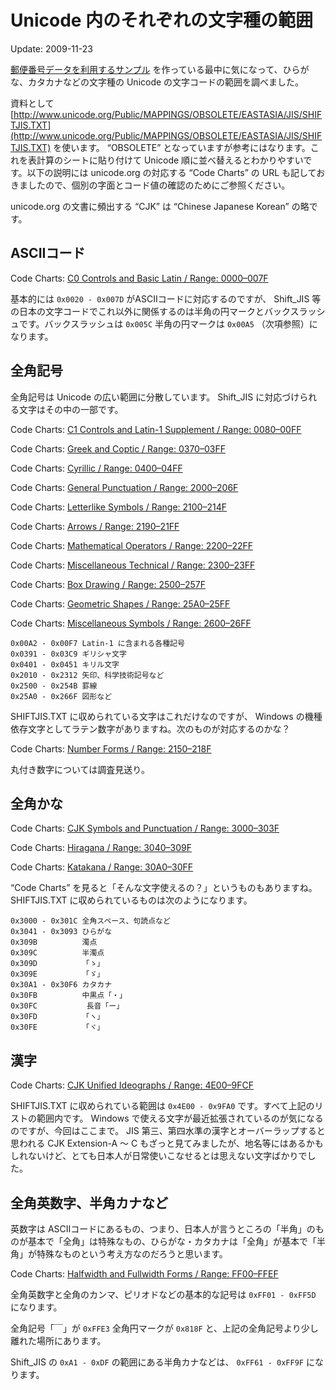 # Unicode 内のそれぞれの文字種の範囲

Update: 2009-11-23



[郵便番号データを利用するサンプル](http://code.google.com/p/zippyzipjp/) を作っている最中に気になって、ひらがな、カタカナなどの文字種の Unicode の文字コードの範囲を調べました。



資料として [http://www.unicode.org/Public/MAPPINGS/OBSOLETE/EASTASIA/JIS/SHIFTJIS.TXT](http://www.unicode.org/Public/MAPPINGS/OBSOLETE/EASTASIA/JIS/SHIFTJIS.TXT) を使います。 “OBSOLETE” となっていますが参考にはなります。これを表計算のシートに貼り付けて Unicode 順に並べ替えるとわかりやすいです。以下の説明には unicode.org の対応する “Code Charts” の URL も記しておきましたので、個別の字面とコード値の確認のためにご参照ください。



unicode.org の文書に頻出する “CJK” は “Chinese Japanese Korean” の略です。

## ASCIIコード

Code Charts: [C0 Controls and Basic Latin / Range: 0000–007F](http://www.unicode.org/charts/PDF/U0000.pdf)



基本的には `0x0020 - 0x007D` がASCIIコードに対応するのですが、 Shift\_JIS 等の日本の文字コードでこれ以外に関係するのは半角の円マークとバックスラッシュです。バックスラッシュは `0x005C` 半角の円マークは `0x00A5` （次項参照）になります。

## 全角記号

全角記号は Unicode の広い範囲に分散しています。 Shift\_JIS に対応づけられる文字はその中の一部です。



Code Charts: [C1 Controls and Latin-1 Supplement / Range: 0080–00FF](http://www.unicode.org/charts/PDF/U0080.pdf)

Code Charts: [Greek and Coptic / Range: 0370–03FF](http://www.unicode.org/charts/PDF/U0370.pdf)

Code Charts: [Cyrillic / Range: 0400–04FF](http://www.unicode.org/charts/PDF/U0400.pdf)

Code Charts: [General Punctuation / Range: 2000–206F](http://www.unicode.org/charts/PDF/U2000.pdf)

Code Charts: [Letterlike Symbols / Range: 2100–214F](http://www.unicode.org/charts/PDF/U2100.pdf)

Code Charts: [Arrows / Range: 2190–21FF](http://www.unicode.org/charts/PDF/U2190.pdf)

Code Charts: [Mathematical Operators / Range: 2200–22FF](http://www.unicode.org/charts/PDF/U2200.pdf)

Code Charts: [Miscellaneous Technical / Range: 2300–23FF](http://www.unicode.org/charts/PDF/U2300.pdf)

Code Charts: [Box Drawing / Range: 2500–257F](http://www.unicode.org/charts/PDF/U2500.pdf)

Code Charts: [Geometric Shapes / Range: 25A0–25FF](http://www.unicode.org/charts/PDF/U25A0.pdf)

Code Charts: [Miscellaneous Symbols / Range: 2600–26FF](http://www.unicode.org/charts/PDF/U2600.pdf)


```
0x00A2 - 0x00F7 Latin-1 に含まれる各種記号
0x0391 - 0x03C9 ギリシャ文字
0x0401 - 0x0451 キリル文字
0x2010 - 0x2312 矢印、科学技術記号など
0x2500 - 0x254B 罫線
0x25A0 - 0x266F 図形など
```


SHIFTJIS.TXT に収められている文字はこれだけなのですが、 Windows の機種依存文字としてラテン数字がありますね。次のものが対応するのかな？



Code Charts: [Number Forms / Range: 2150–218F](http://www.unicode.org/charts/PDF/U2150.pdf)



丸付き数字については調査見送り。

## 全角かな

Code Charts: [CJK Symbols and Punctuation / Range: 3000–303F](http://www.unicode.org/charts/PDF/U3000.pdf)

Code Charts: [Hiragana / Range: 3040–309F](http://www.unicode.org/charts/PDF/U3040.pdf)

Code Charts: [Katakana / Range: 30A0–30FF](http://www.unicode.org/charts/PDF/U30A0.pdf)



“Code Charts” を見ると「そんな文字使えるの？」というものもありますね。 SHIFTJIS.TXT に収められているものは次のようになります。


```
0x3000 - 0x301C 全角スペース、句読点など
0x3041 - 0x3093 ひらがな
0x309B          濁点
0x309C          半濁点
0x309D          「ゝ」
0x309E          「ゞ」
0x30A1 - 0x30F6 カタカナ
0x30FB          中黒点「・」
0x30FC           長音「ー」
0x30FD          「ヽ」
0x30FE          「ヾ」
```

## 漢字

Code Charts: [CJK Unified Ideographs / Range: 4E00–9FCF](http://www.unicode.org/charts/PDF/U4E00.pdf)



SHIFTJIS.TXT に収められている範囲は `0x4E00 - 0x9FA0` です。すべて上記のリストの範囲内です。 Windows で使える文字が最近拡張されているのが気になるのですが、今回はここまで。 JIS 第三、第四水準の漢字とオーバーラップすると思われる CJK Extension-A 〜 C もざっと見てみましたが、地名等にはあるかもしれないけど、とても日本人が日常使いこなせるとは思えない文字ばかりでした。

## 全角英数字、半角カナなど

英数字は ASCIIコードにあるもの、つまり、日本人が言うところの「半角」のものが基本で「全角」は特殊なもの、ひらがな・カタカナは「全角」が基本で「半角」が特殊なものという考え方なのだろうと思います。



Code Charts: [Halfwidth and Fullwidth Forms / Range: FF00–FFEF](http://www.unicode.org/charts/PDF/UFF00.pdf)



全角英数字と全角のカンマ、ピリオドなどの基本的な記号は `0xFF01 - 0xFF5D` になります。



全角記号「￣」が `0xFFE3` 全角円マークが `0x818F` と、上記の全角記号より少し離れた場所にあります。



Shift\_JIS の `0xA1 - 0xDF` の範囲にある半角カナなどは、 `0xFF61 - 0xFF9F` になります。

